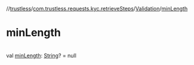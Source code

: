 //[trustless](../../../index.md)/[com.trustless.requests.kyc.retrieveSteps](../index.md)/[Validation](index.md)/[minLength](min-length.md)

# minLength

\
val [minLength](min-length.md): [String](https://kotlinlang.org/api/latest/jvm/stdlib/kotlin/-string/index.html)? = null
